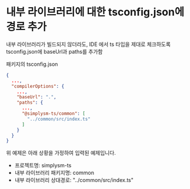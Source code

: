 # 내부 라이브러리에 대한 tsconfig.json에 경로 추가

내부 라이브러리가 빌드되지 않더라도, IDE 에서 ts 타입을 제대로 체크하도록 tsconfig.json에 baseUrl과 paths를 추가함

패키지의 tsconfig.json
``` json
{
  ...,
  "compilerOptions": {
    ...,
    "baseUrl": ".",
    "paths": {
      ...,
      "@simplysm-ts/common": [
        "../common/src/index.ts"
      ]
    }
  }
}
```

위 예제은 아래 상황을 가정하여 입력된 예제입니다.
* 프로젝트명: simplysm-ts
* 내부 라이브러리 패키지명: common
* 내부 라이브러리 상대경로: "../common/src/index.ts"
